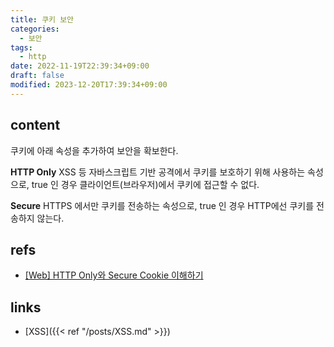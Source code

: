```yaml
---
title: 쿠키 보안
categories:
  - 보안
tags:
  - http
date: 2022-11-19T22:39:34+09:00
draft: false
modified: 2023-12-20T17:39:34+09:00
---
```


## content
쿠키에 아래 속성을 추가하여 보안을 확보한다.

**HTTP Only**
XSS 등 자바스크립트 기반 공격에서 쿠키를 보호하기 위해 사용하는 속성으로, true 인 경우 클라이언트(브라우저)에서 쿠키에 접근할 수 없다.

**Secure**
HTTPS 에서만 쿠키를 전송하는 속성으로, true 인 경우 HTTP에선 쿠키를 전송하지 않는다. 


## refs
- [[Web] HTTP Only와 Secure Cookie 이해하기](https://nsinc.tistory.com/121)


## links
- [XSS]({{< ref "/posts/XSS.md" >}})
